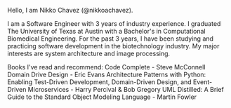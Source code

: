 Hello, I am Nikko Chavez (@nikkoachavez).

I am a Software Engineer with 3 years of industry experience. I graduated The University of Texas at Austin with a Bachelor's in Computational Biomedical Engineering. For the past 3 years, I have been studying and practicing software development in the biotechnology industry. My major interests are system architecture and image processing. 

Books I've read and recommend:
Code Complete - Steve McConnell 
Domain Drive Design - Eric Evans
Architecture Patterns with Python: Enabling Test-Driven Development, Domain-Driven Design, and Event-Driven Microservices - Harry Percival & Bob Gregory 
UML Distilled: A Brief Guide to the Standard Object Modeling Language - Martin Fowler


<!---
nikkoachavez/nikkoachavez is a ✨ special ✨ repository because its `README.md` (this file) appears on your GitHub profile.
You can click the Preview link to take a look at your changes.
--->
